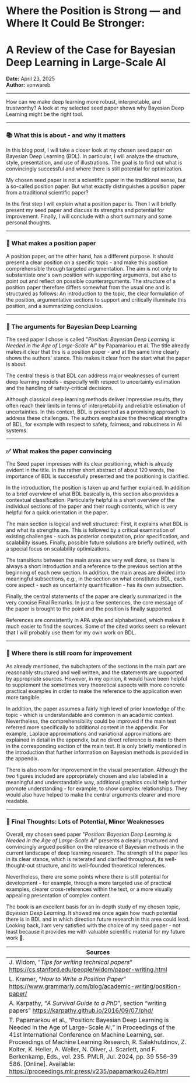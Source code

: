 # Where the Position is Strong — and Where It Could Be Stronger:
# A Review of the Case for Bayesian Deep Learning in Large-Scale AI

**Date:** April 23, 2025  
**Author:** vonwareb  

---

How can we make deep learning more robust, interpretable, and trustworthy? A look at my selected seed paper shows why Bayesian Deep Learning might be the right tool.

---
### **📚 What this is about - and why it matters**
In this blog post, I will take a closer look at my chosen seed paper on Bayesian Deep Learning (BDL). In particular, I will analyze the structure, style, presentation, and use of illustrations. The goal is to find out what is convincingly successful and where there is still potential for optimization.

My chosen seed paper is not a scientific paper in the traditional sense, but a so-called position paper. But what exactly distinguishes a position paper from a traditional scientific paper?

In the first step I will explain what a position paper is. Then I will briefly present my seed paper and discuss its strengths and potential for improvement. Finally, I will conclude with a short summary and some personal thoughts.

---

### **🧾 What makes a position paper**
A position paper, on the other hand, has a different purpose. It should present a clear position on a specific topic - and make this position comprehensible through targeted argumentation. The aim is not only to substantiate one's own position with supporting arguments, but also to point out and reflect on possible counterarguments. The structure of a position paper therefore differs somewhat from the usual one and is structured as follows: An introduction to the topic, the clear formulation of the position, argumentative sections to support and critically illuminate this position, and a summarizing conclusion.

---

### **🧠 The arguments for Bayesian Deep Learning**
The seed paper I chose is called "*Position: Bayesian Deep Learning is Needed in the Age of Large-Scale AI*" by Papamarkou et al. The title already makes it clear that this is a position paper - and at the same time clearly shows the authors' stance. This makes it clear from the start what the paper is about.

The central thesis is that BDL can address major weaknesses of current deep learning models - especially with respect to uncertainty estimation and the handling of safety-critical decisions.

Although classical deep learning methods deliver impressive results, they often reach their limits in terms of interpretability and reliable estimation of uncertainties. In this context, BDL is presented as a promising approach to address these challenges. The authors emphasize the theoretical strengths of BDL, for example with respect to safety, fairness, and robustness in AI systems.

---

### **✅ What makes the paper convincing**
The Seed paper impresses with its clear positioning, which is already evident in the title. In the rather short abstract of about 120 words, the importance of BDL is successfully presented and the positioning is clarified.

In the introduction, the position is taken up and further explained. In addition to a brief overview of what BDL basically is, this section also provides a contextual classification. Particularly helpful is a short overview of the individual sections of the paper and their rough contents, which is very helpful for a quick orientation in the paper.

The main section is logical and well structured: First, it explains what BDL is and what its strengths are. This is followed by a critical examination of existing challenges - such as posterior computation, prior specification, and scalability issues. Finally, possible future solutions are briefly outlined, with a special focus on scalability optimizations.

The transitions between the main areas are very well done, as there is always a short introduction and a reference to the previous section at the beginning of each new section. In addition, the main areas are divided into meaningful subsections, e.g., in the section on what constitutes BDL, each core aspect - such as uncertainty quantification - has its own subsection.

Finally, the central statements of the paper are clearly summarized in the very concise Final Remarks. In just a few sentences, the core message of the paper is brought to the point and the position is finally supported.

References are consistently in APA style and alphabetized, which makes it much easier to find the sources. Some of the cited works seem so relevant that I will probably use them for my own work on BDL.

---

### **🔧 Where there is still room for improvement**
As already mentioned, the subchapters of the sections in the main part are reasonably structured and well written, and the statements are supported by appropriate sources. However, in my opinion, it would have been helpful to supplement the sometimes very theoretical aspects with more concrete practical examples in order to make the reference to the application even more tangible.

In addition, the paper assumes a fairly high level of prior knowledge of the topic - which is understandable and common in an academic context. Nevertheless, the comprehensibility could be improved if the main text referred more specifically to additional content in the appendix. For example, Laplace approximations and variational approximations are explained in detail in the appendix, but no direct reference is made to them in the corresponding section of the main text. It is only briefly mentioned in the introduction that further information on Bayesian methods is provided in the appendix.

There is also room for improvement in the visual presentation. Although the two figures included are appropriately chosen and also labeled in a meaningful and understandable way, additional graphics could help further promote understanding - for example, to show complex relationships. They would also have helped to make the central arguments clearer and more readable.


---

### **🎯 Final Thoughts: Lots of Potential, Minor Weaknesses**
Overall, my chosen seed paper "*Position: Bayesian Deep Learning is Needed in the Age of Large-Scale AI*" presents a clearly structured and convincingly argued position on the relevance of Bayesian methods in the current landscape of deep learning research. The strength of the paper lies in its clear stance, which is reiterated and clarified throughout, its well-thought-out structure, and its well-founded theoretical references. 

Nevertheless, there are some points where there is still potential for development - for example, through a more targeted use of practical examples, clearer cross-references within the text, or a more visually appealing presentation of complex content.

The book is an excellent basis for an in-depth study of my chosen topic, *Bayesian Deep Learning*. It showed me once again how much potential there is in BDL and in which direction future research in this area could lead. Looking back, I am very satisfied with the choice of my seed paper - not least because it provides me with valuable scientific material for my future work 🤩.


| Sources    |
|----------------|
| J. Widom, “*Tips for writing technical papers*” https://cs.stanford.edu/people/widom/paper-writing.html |
| L. Kramer, “*How to Write a Position Paper*” https://www.grammarly.com/blog/academic-writing/position-paper/  |
| A. Karpathy, “*A Survival Guide to a PhD*”, section “writing papers" https://karpathy.github.io/2016/09/07/phd/ |
| T. Papamarkou et al., “Position: Bayesian Deep Learning is Needed in the Age of Large-Scale AI,” in Proceedings of the 41st International Conference on Machine Learning, ser. Proceedings of Machine Learning Research, R. Salakhutdinov, Z. Kolter, K. Heller, A. Weller, N. Oliver, J. Scarlett, and F. Berkenkamp, Eds., vol. 235. PMLR, Jul. 2024, pp. 39 556–39 586. [Online]. Available: https://proceedings.mlr.press/v235/papamarkou24b.html  |

